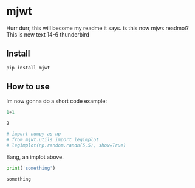 mjwt
================

<!-- WARNING: THIS FILE WAS AUTOGENERATED! DO NOT EDIT! -->

Hurr durr, this will become my readme it says. is this now mjws readmoi?
This is new text 14-6 thunderbird

## Install

``` sh
pip install mjwt
```

## How to use

Im now gonna do a short code example:

``` python
1+1
```

    2

``` python
# import numpy as np
# from mjwt.utils import legimplot
# legimplot(np.random.randn(5,5), show=True)
```

Bang, an implot above.

``` python
print('something')
```

    something
